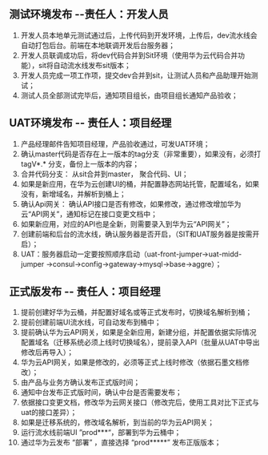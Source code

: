 ## 测试环境发布 --责任人：开发人员
1. 开发人员本地单元测试通过后，上传代码到开发环境，上传后，dev流水线会自动打包后台。前端在本地联调开发后台服务器；
2. 开发人员联调成功后，将dev代码合并到Sit环境（使用华为云代码合并功能），sit将自动流水线发布sit版本；
3. 开发人员完成一项工作项，提交dev合并到sit，让测试人员和产品助理开始测试；
4. 测试人员全部测试完毕后，通知项目组长，由项目组长通知产品验收；

## UAT环境发布 -- 责任人：项目经理 
  
1. 产品经理邮件告知项目经理，产品验收通过，可发UAT环境；
2. 确认master代码是否存在上一版本的tag分支（非常重要），如果没有，必须打tagV*.* 分支，备份上一版本的内容；
3. 合并代码分支： 从sit合并到master，  聚合代码、UI；
4. 如果是新应用，在华为云创建UI的桶，并配置静态网站托管，配置域名，如果没有，新增域名，并解析到桶上；
5. 确认Api网关： 确认API接口是否有修改，如果修改，通过修改增加华为云“API网关”，通知标记在接口变更文档中；
6. 如果新应用，对应的API也是全新，则需要录入到华为云“API网关”；
7. 创建前端和后台的流水线，确认服务器是否开启，（SIT和UAT服务器是按需开启）；
8. UAT：服务器启动一定要按照顺序启动（uat-front-jumper->uat-midd-jumper ->consul->config->gateway->mysql->base->aggre）；


## 正式版发布  -- 责任人：项目经理
1. 提前创建好华为云桶，并配置好域名或等正式发布时，切换域名解析到桶；
2. 提前创建前端UI流水线，可自动发布到桶中；
3. 提前确认华为云API网关，如果是全新应用，新建分组，并配置依据实际情况配置域名（迁移系统必须上线时切换域名），提前录入API（批量从UAT中导出修改后再导入）；
4. 华为云API网关，如果是修改的，必须等正式上线时修改（依据石墨文档修改）；
5. 由产品与业务方确认发布正式版时间；
6. 通知中台发布正式版时间，确认中台是否需要发布；
7. 依据接口变更文档，修改华为云网关接口（修改完后，使用工具对比下正式与uat的接口差异）；
8. 如果是迁移系统的，修改域名解析，到当前的华为云API网关；
9. 运行流水线前端UI ”prod***“，部署到华为云桶中；
10. 通过华为云发布 “部署” ，直接选择 “prod*****” 发布正版版本；

